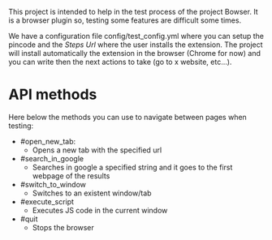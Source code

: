 This project is intended to help in the test process of the project Bowser. It is a browser plugin so, testing some features are difficult some times.

We have a configuration file config/test_config.yml where you can setup the pincode and the *Steps Url* where the user installs the extension. The project will install automatically the extension in the browser (Chrome for now) and you can write then the next actions to take (go to x website, etc...).

# API methods

Here below the methods you can use to navigate between pages when testing:
- \#open_new_tab:
    - Opens a new tab with the specified url
- \#search_in_google
    - Searches in google a specified string and it goes to the first webpage of the results
- \#switch_to_window
    - Switches to an existent window/tab
- \#execute_script
    - Executes JS code in the current window
- \#quit
    - Stops the browser
